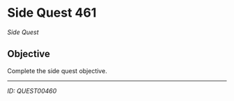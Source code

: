 # Side Quest 461

*Side Quest*

## Objective
Complete the side quest objective.

---
*ID: QUEST00460*